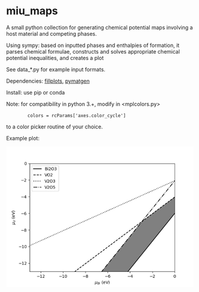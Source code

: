 # miu_maps

A small python collection for generating chemical potential maps involving a host material and competing phases. 

Using sympy: based on inputted phases and enthalpies of formation, it parses chemical formulae, constructs and solves appropriate chemical potential inequalities, and creates a plot

See data_\*.py for example input formats.

Dependencies: [fillplots](https://github.com/tkf/fillplots), [pymatgen](https://pymatgen.org)

Install: use pip or conda

Note: for compatibility in python 3.+, modify in <mplcolors.py>
~~~~
        colors = rcParams['axes.color_cycle']
~~~~

to a color picker routine of your choice.

Example plot:

![](./example_plot.png)
